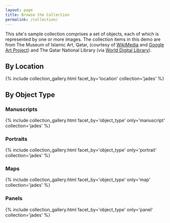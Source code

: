 ```yaml
---
layout: page
title: Browse the Collection
permalink: /collection/
---
```


This site's sample collection comprises a set of objects, each of which is represented by one or more images. The collection items in this demo are from The Museum of Islamic Art, Qatar, (courtesy of [WikiMedia](https://commons.wikimedia.org/wiki/Category:Google_Art_Project_works_in_The_Museum_of_Islamic_Art,_Qatar) and [Google Art Project](https://www.google.com/culturalinstitute/about/artproject/)) and The Qatar National Library (via [World Digital Library](https://www.wdl.org/en/)).

## By Location
{% include collection_gallery.html facet_by='location' collection='jades' %}

## By Object Type

### Manuscripts
{% include collection_gallery.html facet_by='object_type' only='manuscript' collection='jades' %}
### Portraits
{% include collection_gallery.html facet_by='object_type' only='portrait' collection='jades' %}
### Maps
{% include collection_gallery.html facet_by='object_type' only='map' collection='jades' %}
### Panels
{% include collection_gallery.html facet_by='object_type' only='panel' collection='jades' %}